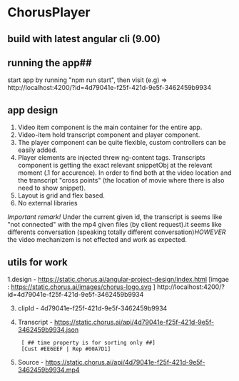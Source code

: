 # ChorusPlayer

## build with latest angular cli (9.00)

## running the app##
start app by running "npm run start", then visit (e.g) =>
http://localhost:4200/?id=4d79041e-f25f-421d-9e5f-3462459b9934

## app design

 1. Video item component is the main container for the entire app.
 2. Video-item hold transcript component and player component.
 3. The player component can be quite flexible, custom controllers can be easily added.
 4. Player elements  are injected threw ng-content tags. Transcripts component is getting the exact relevant snippetObj at the relevant moment (.1 for accurence). In order to find both at the video location and the transcript "cross points" (the location of movie where there is also need to show snippet).
 5. Layout is grid and flex based.
 6. No external libraries

*Important remark!* 
 Under the current given id, the transcript is seems like "not connected" with the mp4 given files (by client request).it seems like differents conversation (speaking totally different conversation)*HOWEVER*  the video mechanizem is not effected and work as expected.

## utils for work 

1.design - https://static.chorus.ai/angular-project-design/index.html [imgae : https://static.chorus.ai/images/chorus-logo.svg ]
 http://localhost:4200/?id=4d79041e-f25f-421d-9e5f-3462459b9934 

3.  clipId - 4d79041e-f25f-421d-9e5f-3462459b9934
4. Transcript - https://static.chorus.ai/api/4d79041e-f25f-421d-9e5f-3462459b9934.json 

        [ ## time property is for sorting only ##]
        [Cust #EE6EEF | Rep #00A7D1]

5. Source - https://static.chorus.ai/api/4d79041e-f25f-421d-9e5f-3462459b9934.mp4

